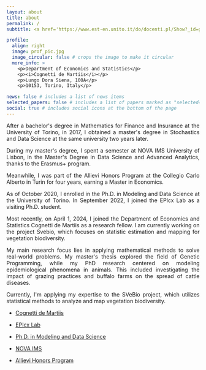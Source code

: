 ```yaml
---
layout: about
title: about
permalink: /
subtitle: <a href='https://www.est-en.unito.it/do/docenti.pl/Show?_id=gzoppi#tab-profilo'>Research Fellow</a>

profile:
  align: right
  image: prof_pic.jpg
  image_circular: false # crops the image to make it circular
  more_info: >
    <p>Department of Economics and Statistics</p> 
    <p><i>Cognetti de Martiis</i></p>
    <p>Lungo Dora Siena, 100A</p>
    <p>10153, Torino, Italy</p>

news: false # includes a list of news items
selected_papers: false # includes a list of papers marked as "selected={true}"
social: true # includes social icons at the bottom of the page
---
```

<div align="justify">
After a bachelor's degree in Mathematics for Finance and Insurance at the University of Torino, in 2017, I obtained a master's degree in Stochastics and Data Science at the same university two years later.   

During my master's degree, I spent a semester at NOVA IMS University of Lisbon, in the Master's Degree in Data Science and Advanced Analytics, thanks to the Erasmus+ program.  

Meanwhile, I was part of the Allievi Honors Program at the Collegio Carlo Alberto in Turin for four years, earning a Master in Economics.   

As of October 2020, I enrolled in the Ph.D. in Modeling and Data Science at the University of Torino. In September 2022, I joined the EPIcx Lab as a visiting Ph.D. student.  

Most recently, on April 1, 2024, I joined the Department of Economics and Statistics Cognetti de Martiis as a research fellow. I am currently working on the project Svebio, which focuses on statistic estimation and mapping for vegetation biodiversity.

My main research focus lies in applying mathematical methods to solve real-world problems. My master's thesis explored the field of Genetic Programming, while my PhD research centered on modeling epidemiological phenomena in animals. This included investigating the impact of grazing practices and buffalo farms on the spread of cattle diseases.

Currently, I'm applying my expertise to the SVeBio project, which utilizes statistical methods to analyze and map vegetation biodiversity. 
<div>
 

- [Cognetti de Martiis](https://www.est-en.unito.it/do/home.pl)

- [EPIcx Lab](https://www.epicx-lab.com/)

- [Ph.D. in Modeling and Data Science](https://dottorato-mds.campusnet.unito.it/do/home.pl)

- [NOVA IMS](https://www.novaims.unl.pt/en/education/programs/postgraduate-programs-and-master-degree-programs/master-degree-program-in-data-science-and-advanced-analytics-with-a-specialization-in-data-science/)

- [Allievi Honors Program](https://www.carloalberto.org/education/allievi-honors-program/)
